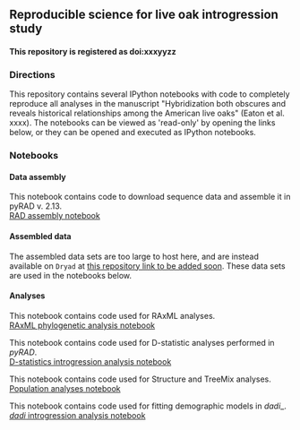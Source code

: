 ## Reproducible science for live oak introgression study

#### This repository is registered as doi:xxxyyzz

### Directions

This repository contains several IPython notebooks with code to completely reproduce 
all analyses in the manuscript "Hybridization both obscures and reveals historical relationships among the American live oaks" (Eaton et al. xxxx). The notebooks can be viewed as 'read-only' by opening the links below, or they can be opened and executed as IPython notebooks.  

### Notebooks  

#### Data assembly 
This notebook contains code to download sequence data and assemble it in pyRAD v. 2.13.  
[RAD assembly notebook](http://nbviewer.ipython.org/github/dereneaton/virentes/blob/master/nb1_virentes_assembly.ipynb)  

#### Assembled data 
The assembled data sets are too large to host here, and are instead available on `Dryad` at [this repository link to be added soon](linktodryad). These data sets are used in the notebooks below. 

#### Analyses  
This notebook contains code used for RAxML analyses.  
[RAxML phylogenetic analysis notebook](http://nbviewer.ipython.org/github/dereneaton/virentes/blob/master/nb2_virentes_trees.ipynb)  

This notebook contains code used for D-statistic analyses performed in _pyRAD_.  
[D-statistics introgression analysis notebook](http://nbviewer.ipython.org/github/dereneaton/virentes/blob/master/nb3_virentes_dtests.ipynb)  

This notebook contains code used for Structure and TreeMix analyses.  
[Population analyses notebook](http://nbviewer.ipython.org/github/dereneaton/virentes/blob/master/nb4_virentes_populations.ipynb)  

This notebook contains code used for fitting demographic models in _dadi__.  
[_dadi_ introgression analysis notebook](http://nbviewer.ipython.org/urls/raw.github.com/dereneaton/virentes/master/nb5_virentes_dadi.ipynb)  
